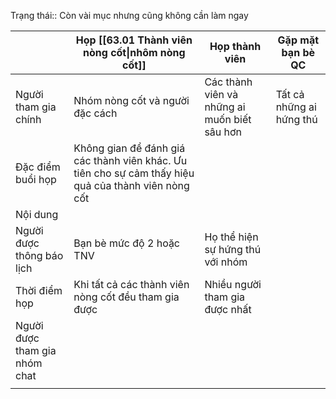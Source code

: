 Trạng thái:: Còn vài mục nhưng cũng không cần làm ngay

|                               | Họp [[63.01 Thành viên nòng cốt\|nhôm nòng cốt]]                                                     | Họp thành viên                               | Gặp mặt bạn bè QC        |
| ----------------------------- | ---------------------------------------------------------------------------------------------------- | -------------------------------------------- | ------------------------ |
| Người tham gia chính          | Nhóm nòng cốt và người đặc cách                                                                      | Các thành viên và những ai muốn biết sâu hơn | Tất cả những ai hứng thú |
| Đặc điểm buổi họp             | Không gian để đánh giá các thành viên khác. Ưu tiên cho sự cảm thấy hiệu quả của thành viên nòng cốt |                                              |                          |
| Nội dung                      |                                                                                                      |                                              |                          |
| Người được thông báo lịch     | Bạn bè mức độ 2 hoặc TNV                                                                             | Họ thể hiện sự hứng thú với nhóm             |                          |
| Thời điểm họp                 | Khi tất cả các thành viên nòng cốt đều tham gia được                                                 | Nhiều người tham gia được nhất               |                          |
| Người được tham gia nhóm chat |                                                                                                      |                                              |                          |
|                               |                                                                                                      |                                              |                          |